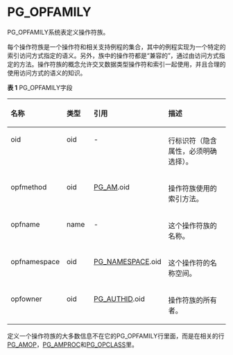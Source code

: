 # PG\_OPFAMILY<a name="ZH-CN_TOPIC_0289900724"></a>

PG\_OPFAMILY系统表定义操作符族。

每个操作符族是一个操作符和相关支持例程的集合，其中的例程实现为一个特定的索引访问方式指定的语义。另外，族中的操作符都是“兼容的”，通过由访问方式指定的方法。操作符族的概念允许交叉数据类型操作符和索引一起使用，并且合理的使用访问方式的语义的知识。

**表 1**  PG\_OPFAMILY字段

<a name="zh-cn_topic_0283137129_zh-cn_topic_0237122305_zh-cn_topic_0059779065_t260df90c3c004f98b7c6ff5952483c38"></a>
<table><thead align="left"><tr id="zh-cn_topic_0283137129_zh-cn_topic_0237122305_zh-cn_topic_0059779065_rbc8135bf47e846d88333f51b9114cd83"><th class="cellrowborder" valign="top" width="20.110000000000003%" id="mcps1.2.5.1.1"><p id="zh-cn_topic_0283137129_zh-cn_topic_0237122305_zh-cn_topic_0059779065_ab5fb4ab7bd194303b46cc4ad3aec52fe"><a name="zh-cn_topic_0283137129_zh-cn_topic_0237122305_zh-cn_topic_0059779065_ab5fb4ab7bd194303b46cc4ad3aec52fe"></a><a name="zh-cn_topic_0283137129_zh-cn_topic_0237122305_zh-cn_topic_0059779065_ab5fb4ab7bd194303b46cc4ad3aec52fe"></a>名称</p>
</th>
<th class="cellrowborder" valign="top" width="12.970000000000004%" id="mcps1.2.5.1.2"><p id="zh-cn_topic_0283137129_zh-cn_topic_0237122305_zh-cn_topic_0059779065_a234e6e64e7314a79aad3345d9e769d97"><a name="zh-cn_topic_0283137129_zh-cn_topic_0237122305_zh-cn_topic_0059779065_a234e6e64e7314a79aad3345d9e769d97"></a><a name="zh-cn_topic_0283137129_zh-cn_topic_0237122305_zh-cn_topic_0059779065_a234e6e64e7314a79aad3345d9e769d97"></a>类型</p>
</th>
<th class="cellrowborder" valign="top" width="29.51%" id="mcps1.2.5.1.3"><p id="zh-cn_topic_0283137129_zh-cn_topic_0237122305_zh-cn_topic_0059779065_a8d16db01ed684f43911c6c356929955a"><a name="zh-cn_topic_0283137129_zh-cn_topic_0237122305_zh-cn_topic_0059779065_a8d16db01ed684f43911c6c356929955a"></a><a name="zh-cn_topic_0283137129_zh-cn_topic_0237122305_zh-cn_topic_0059779065_a8d16db01ed684f43911c6c356929955a"></a>引用</p>
</th>
<th class="cellrowborder" valign="top" width="37.410000000000004%" id="mcps1.2.5.1.4"><p id="zh-cn_topic_0283137129_zh-cn_topic_0237122305_zh-cn_topic_0059779065_a732d4012ff0741f882ceaceb52c9d3ee"><a name="zh-cn_topic_0283137129_zh-cn_topic_0237122305_zh-cn_topic_0059779065_a732d4012ff0741f882ceaceb52c9d3ee"></a><a name="zh-cn_topic_0283137129_zh-cn_topic_0237122305_zh-cn_topic_0059779065_a732d4012ff0741f882ceaceb52c9d3ee"></a>描述</p>
</th>
</tr>
</thead>
<tbody><tr id="zh-cn_topic_0283137129_zh-cn_topic_0237122305_zh-cn_topic_0059779065_raa07dd2d84854bad947e5e086e3c3928"><td class="cellrowborder" valign="top" width="20.110000000000003%" headers="mcps1.2.5.1.1 "><p id="zh-cn_topic_0283137129_zh-cn_topic_0237122305_zh-cn_topic_0059779065_a7c18523519fe457da07cf1005e123b33"><a name="zh-cn_topic_0283137129_zh-cn_topic_0237122305_zh-cn_topic_0059779065_a7c18523519fe457da07cf1005e123b33"></a><a name="zh-cn_topic_0283137129_zh-cn_topic_0237122305_zh-cn_topic_0059779065_a7c18523519fe457da07cf1005e123b33"></a>oid</p>
</td>
<td class="cellrowborder" valign="top" width="12.970000000000004%" headers="mcps1.2.5.1.2 "><p id="zh-cn_topic_0283137129_zh-cn_topic_0237122305_zh-cn_topic_0059779065_a115caf4bf490430b9a6c6217a45da098"><a name="zh-cn_topic_0283137129_zh-cn_topic_0237122305_zh-cn_topic_0059779065_a115caf4bf490430b9a6c6217a45da098"></a><a name="zh-cn_topic_0283137129_zh-cn_topic_0237122305_zh-cn_topic_0059779065_a115caf4bf490430b9a6c6217a45da098"></a>oid</p>
</td>
<td class="cellrowborder" valign="top" width="29.51%" headers="mcps1.2.5.1.3 "><p id="zh-cn_topic_0283137129_zh-cn_topic_0237122305_zh-cn_topic_0059779065_a0f865ac1d22944e782474a43b39baa72"><a name="zh-cn_topic_0283137129_zh-cn_topic_0237122305_zh-cn_topic_0059779065_a0f865ac1d22944e782474a43b39baa72"></a><a name="zh-cn_topic_0283137129_zh-cn_topic_0237122305_zh-cn_topic_0059779065_a0f865ac1d22944e782474a43b39baa72"></a>-</p>
</td>
<td class="cellrowborder" valign="top" width="37.410000000000004%" headers="mcps1.2.5.1.4 "><p id="zh-cn_topic_0283137129_zh-cn_topic_0237122305_zh-cn_topic_0059779065_a58217a7101f2406db7f9ba4826772c24"><a name="zh-cn_topic_0283137129_zh-cn_topic_0237122305_zh-cn_topic_0059779065_a58217a7101f2406db7f9ba4826772c24"></a><a name="zh-cn_topic_0283137129_zh-cn_topic_0237122305_zh-cn_topic_0059779065_a58217a7101f2406db7f9ba4826772c24"></a>行标识符（隐含属性，必须明确选择）。</p>
</td>
</tr>
<tr id="zh-cn_topic_0283137129_zh-cn_topic_0237122305_zh-cn_topic_0059779065_rfd57d97bbf734bbb82d0ce87e4a37228"><td class="cellrowborder" valign="top" width="20.110000000000003%" headers="mcps1.2.5.1.1 "><p id="zh-cn_topic_0283137129_zh-cn_topic_0237122305_zh-cn_topic_0059779065_af80d41b65553486a87f9ff3e35571128"><a name="zh-cn_topic_0283137129_zh-cn_topic_0237122305_zh-cn_topic_0059779065_af80d41b65553486a87f9ff3e35571128"></a><a name="zh-cn_topic_0283137129_zh-cn_topic_0237122305_zh-cn_topic_0059779065_af80d41b65553486a87f9ff3e35571128"></a>opfmethod</p>
</td>
<td class="cellrowborder" valign="top" width="12.970000000000004%" headers="mcps1.2.5.1.2 "><p id="zh-cn_topic_0283137129_zh-cn_topic_0237122305_zh-cn_topic_0059779065_afec23dd9fbdb4d2e8b19489549372904"><a name="zh-cn_topic_0283137129_zh-cn_topic_0237122305_zh-cn_topic_0059779065_afec23dd9fbdb4d2e8b19489549372904"></a><a name="zh-cn_topic_0283137129_zh-cn_topic_0237122305_zh-cn_topic_0059779065_afec23dd9fbdb4d2e8b19489549372904"></a>oid</p>
</td>
<td class="cellrowborder" valign="top" width="29.51%" headers="mcps1.2.5.1.3 "><p id="zh-cn_topic_0283137129_zh-cn_topic_0237122305_zh-cn_topic_0059779065_a853cb94076cd4a7f87e5f15ca12956fa"><a name="zh-cn_topic_0283137129_zh-cn_topic_0237122305_zh-cn_topic_0059779065_a853cb94076cd4a7f87e5f15ca12956fa"></a><a name="zh-cn_topic_0283137129_zh-cn_topic_0237122305_zh-cn_topic_0059779065_a853cb94076cd4a7f87e5f15ca12956fa"></a><a href="PG_AM.md">PG_AM</a>.oid</p>
</td>
<td class="cellrowborder" valign="top" width="37.410000000000004%" headers="mcps1.2.5.1.4 "><p id="zh-cn_topic_0283137129_zh-cn_topic_0237122305_zh-cn_topic_0059779065_a46177262616b478fa2e9bd38dffccea7"><a name="zh-cn_topic_0283137129_zh-cn_topic_0237122305_zh-cn_topic_0059779065_a46177262616b478fa2e9bd38dffccea7"></a><a name="zh-cn_topic_0283137129_zh-cn_topic_0237122305_zh-cn_topic_0059779065_a46177262616b478fa2e9bd38dffccea7"></a>操作符族使用的索引方法。</p>
</td>
</tr>
<tr id="zh-cn_topic_0283137129_zh-cn_topic_0237122305_zh-cn_topic_0059779065_rf897d9754fd54aab83824d3cfe0c33cf"><td class="cellrowborder" valign="top" width="20.110000000000003%" headers="mcps1.2.5.1.1 "><p id="zh-cn_topic_0283137129_zh-cn_topic_0237122305_zh-cn_topic_0059779065_aa80c02144149474596c5909de9136f02"><a name="zh-cn_topic_0283137129_zh-cn_topic_0237122305_zh-cn_topic_0059779065_aa80c02144149474596c5909de9136f02"></a><a name="zh-cn_topic_0283137129_zh-cn_topic_0237122305_zh-cn_topic_0059779065_aa80c02144149474596c5909de9136f02"></a>opfname</p>
</td>
<td class="cellrowborder" valign="top" width="12.970000000000004%" headers="mcps1.2.5.1.2 "><p id="zh-cn_topic_0283137129_zh-cn_topic_0237122305_zh-cn_topic_0059779065_a2126d2bd2be946ad9b3e9f4cbea0e292"><a name="zh-cn_topic_0283137129_zh-cn_topic_0237122305_zh-cn_topic_0059779065_a2126d2bd2be946ad9b3e9f4cbea0e292"></a><a name="zh-cn_topic_0283137129_zh-cn_topic_0237122305_zh-cn_topic_0059779065_a2126d2bd2be946ad9b3e9f4cbea0e292"></a>name</p>
</td>
<td class="cellrowborder" valign="top" width="29.51%" headers="mcps1.2.5.1.3 "><p id="zh-cn_topic_0283137129_zh-cn_topic_0237122305_zh-cn_topic_0059779065_a8a0bf91fc6a3481183b3e3c70114aeb9"><a name="zh-cn_topic_0283137129_zh-cn_topic_0237122305_zh-cn_topic_0059779065_a8a0bf91fc6a3481183b3e3c70114aeb9"></a><a name="zh-cn_topic_0283137129_zh-cn_topic_0237122305_zh-cn_topic_0059779065_a8a0bf91fc6a3481183b3e3c70114aeb9"></a>-</p>
</td>
<td class="cellrowborder" valign="top" width="37.410000000000004%" headers="mcps1.2.5.1.4 "><p id="zh-cn_topic_0283137129_zh-cn_topic_0237122305_zh-cn_topic_0059779065_a06cded55178148a5bacb7bc5bc00417d"><a name="zh-cn_topic_0283137129_zh-cn_topic_0237122305_zh-cn_topic_0059779065_a06cded55178148a5bacb7bc5bc00417d"></a><a name="zh-cn_topic_0283137129_zh-cn_topic_0237122305_zh-cn_topic_0059779065_a06cded55178148a5bacb7bc5bc00417d"></a>这个操作符族的名称。</p>
</td>
</tr>
<tr id="zh-cn_topic_0283137129_zh-cn_topic_0237122305_zh-cn_topic_0059779065_rd5de3158cf2440b2a8030604dbfd9292"><td class="cellrowborder" valign="top" width="20.110000000000003%" headers="mcps1.2.5.1.1 "><p id="zh-cn_topic_0283137129_zh-cn_topic_0237122305_zh-cn_topic_0059779065_aa4d8d8229e2f4e8d88e3ca8b75c2a0c4"><a name="zh-cn_topic_0283137129_zh-cn_topic_0237122305_zh-cn_topic_0059779065_aa4d8d8229e2f4e8d88e3ca8b75c2a0c4"></a><a name="zh-cn_topic_0283137129_zh-cn_topic_0237122305_zh-cn_topic_0059779065_aa4d8d8229e2f4e8d88e3ca8b75c2a0c4"></a>opfnamespace</p>
</td>
<td class="cellrowborder" valign="top" width="12.970000000000004%" headers="mcps1.2.5.1.2 "><p id="zh-cn_topic_0283137129_zh-cn_topic_0237122305_zh-cn_topic_0059779065_af2551a225a4f4670ab853d3aea684924"><a name="zh-cn_topic_0283137129_zh-cn_topic_0237122305_zh-cn_topic_0059779065_af2551a225a4f4670ab853d3aea684924"></a><a name="zh-cn_topic_0283137129_zh-cn_topic_0237122305_zh-cn_topic_0059779065_af2551a225a4f4670ab853d3aea684924"></a>oid</p>
</td>
<td class="cellrowborder" valign="top" width="29.51%" headers="mcps1.2.5.1.3 "><p id="zh-cn_topic_0283137129_zh-cn_topic_0237122305_zh-cn_topic_0059779065_a1503c46c598440c1a0c27651e03c3deb"><a name="zh-cn_topic_0283137129_zh-cn_topic_0237122305_zh-cn_topic_0059779065_a1503c46c598440c1a0c27651e03c3deb"></a><a name="zh-cn_topic_0283137129_zh-cn_topic_0237122305_zh-cn_topic_0059779065_a1503c46c598440c1a0c27651e03c3deb"></a><a href="PG_NAMESPACE.md">PG_NAMESPACE</a>.oid</p>
</td>
<td class="cellrowborder" valign="top" width="37.410000000000004%" headers="mcps1.2.5.1.4 "><p id="zh-cn_topic_0283137129_zh-cn_topic_0237122305_zh-cn_topic_0059779065_a50400062ab4548b48392794dece28b9c"><a name="zh-cn_topic_0283137129_zh-cn_topic_0237122305_zh-cn_topic_0059779065_a50400062ab4548b48392794dece28b9c"></a><a name="zh-cn_topic_0283137129_zh-cn_topic_0237122305_zh-cn_topic_0059779065_a50400062ab4548b48392794dece28b9c"></a>这个操作符的名称空间。</p>
</td>
</tr>
<tr id="zh-cn_topic_0283137129_zh-cn_topic_0237122305_zh-cn_topic_0059779065_rccd470d52d7e495fb7020b8394d7ce63"><td class="cellrowborder" valign="top" width="20.110000000000003%" headers="mcps1.2.5.1.1 "><p id="zh-cn_topic_0283137129_zh-cn_topic_0237122305_zh-cn_topic_0059779065_a6a23191be88c4b4eafb51eb5e9eb2b33"><a name="zh-cn_topic_0283137129_zh-cn_topic_0237122305_zh-cn_topic_0059779065_a6a23191be88c4b4eafb51eb5e9eb2b33"></a><a name="zh-cn_topic_0283137129_zh-cn_topic_0237122305_zh-cn_topic_0059779065_a6a23191be88c4b4eafb51eb5e9eb2b33"></a>opfowner</p>
</td>
<td class="cellrowborder" valign="top" width="12.970000000000004%" headers="mcps1.2.5.1.2 "><p id="zh-cn_topic_0283137129_zh-cn_topic_0237122305_zh-cn_topic_0059779065_a27c52d89bfc24bce81514dafe5b44866"><a name="zh-cn_topic_0283137129_zh-cn_topic_0237122305_zh-cn_topic_0059779065_a27c52d89bfc24bce81514dafe5b44866"></a><a name="zh-cn_topic_0283137129_zh-cn_topic_0237122305_zh-cn_topic_0059779065_a27c52d89bfc24bce81514dafe5b44866"></a>oid</p>
</td>
<td class="cellrowborder" valign="top" width="29.51%" headers="mcps1.2.5.1.3 "><p id="zh-cn_topic_0283137129_zh-cn_topic_0237122305_zh-cn_topic_0059779065_ad6f2ccd7e8274417ac3bd8bed32933b2"><a name="zh-cn_topic_0283137129_zh-cn_topic_0237122305_zh-cn_topic_0059779065_ad6f2ccd7e8274417ac3bd8bed32933b2"></a><a name="zh-cn_topic_0283137129_zh-cn_topic_0237122305_zh-cn_topic_0059779065_ad6f2ccd7e8274417ac3bd8bed32933b2"></a><a href="PG_AUTHID.md">PG_AUTHID</a>.oid</p>
</td>
<td class="cellrowborder" valign="top" width="37.410000000000004%" headers="mcps1.2.5.1.4 "><p id="zh-cn_topic_0283137129_zh-cn_topic_0237122305_zh-cn_topic_0059779065_a510f0f908cf94461b08c3d5dfa680404"><a name="zh-cn_topic_0283137129_zh-cn_topic_0237122305_zh-cn_topic_0059779065_a510f0f908cf94461b08c3d5dfa680404"></a><a name="zh-cn_topic_0283137129_zh-cn_topic_0237122305_zh-cn_topic_0059779065_a510f0f908cf94461b08c3d5dfa680404"></a>操作符族的所有者。</p>
</td>
</tr>
</tbody>
</table>

定义一个操作符族的大多数信息不在它的PG\_OPFAMILY行里面，而是在相关的行[PG\_AMOP](PG_AMOP.md)，[PG\_AMPROC](PG_AMPROC.md)和[PG\_OPCLASS](PG_OPCLASS.md)里。

